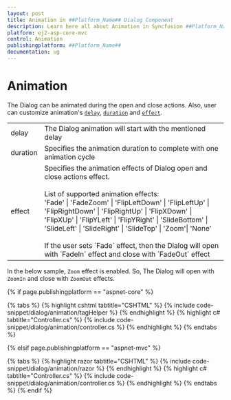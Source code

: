 ```yaml
---
layout: post
title: Animation in ##Platform_Name## Dialog Component
description: Learn here all about Animation in Syncfusion ##Platform_Name## Dialog component of Syncfusion Essential JS 2 and more.
platform: ej2-asp-core-mvc
control: Animation
publishingplatform: ##Platform_Name##
documentation: ug
---
```



# Animation

The Dialog can be animated during the open and close actions. Also, user can customize animation's [`delay`](https://help.syncfusion.com/cr/aspnetcore-js2/Syncfusion.EJ2.Popups.DialogAnimationSettings.html#Syncfusion_EJ2_Popups_DialogAnimationSettings_Delay), [`duration`](https://help.syncfusion.com/cr/aspnetcore-js2/Syncfusion.EJ2.Popups.DialogAnimationSettings.html#Syncfusion_EJ2_Popups_DialogAnimationSettings_Duration) and [`effect`](https://help.syncfusion.com/cr/aspnetcore-js2/Syncfusion.EJ2.Popups.DialogAnimationSettings.html#Syncfusion_EJ2_Popups_DialogAnimationSettings_Effect).

<!-- markdownlint-disable MD033 -->
<table>
<tr>
<td>
delay</td><td>
The Dialog animation will start with the mentioned delay</td></tr>
<tr>
<td>
duration</td><td>
Specifies the animation duration to complete with one animation cycle</td></tr>
<tr>
<td>
effect</td><td>
Specifies the animation effects of Dialog open and close actions effect.
<br /><br />
List of supported animation effects:
<br />
'Fade' | 'FadeZoom' | 'FlipLeftDown' | 'FlipLeftUp' | 'FlipRightDown' | 'FlipRightUp' | 'FlipXDown' |
'FlipXUp' | 'FlipYLeft' | 'FlipYRight' | 'SlideBottom' | 'SlideLeft' | 'SlideRight' | 'SlideTop' |
'Zoom'| 'None'
<br /><br />
If the user sets `Fade` effect, then the Dialog will open with `FadeIn` effect and close with `FadeOut` effect
</td></tr>
</table>

In the below sample, `Zoom` effect is enabled. So, The Dialog will open with `ZoomIn` and close with `ZoomOut` effects.

{% if page.publishingplatform == "aspnet-core" %}

{% tabs %}
{% highlight cshtml tabtitle="CSHTML" %}
{% include code-snippet/dialog/animation/tagHelper %}
{% endhighlight %}
{% highlight c# tabtitle="Controller.cs" %}
{% include code-snippet/dialog/animation/controller.cs %}
{% endhighlight %}
{% endtabs %}

{% elsif page.publishingplatform == "aspnet-mvc" %}

{% tabs %}
{% highlight razor tabtitle="CSHTML" %}
{% include code-snippet/dialog/animation/razor %}
{% endhighlight %}
{% highlight c# tabtitle="Controller.cs" %}
{% include code-snippet/dialog/animation/controller.cs %}
{% endhighlight %}
{% endtabs %}
{% endif %}

